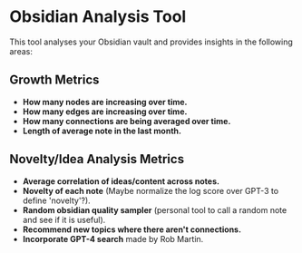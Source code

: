# Obsidian Analysis Tool

This tool analyses your Obsidian vault and provides insights in the following areas:

## Growth Metrics
- **How many nodes are increasing over time.**
- **How many edges are increasing over time.**
- **How many connections are being averaged over time.**
- **Length of average note in the last month.**

## Novelty/Idea Analysis Metrics
- **Average correlation of ideas/content across notes.**
- **Novelty of each note** (Maybe normalize the log score over GPT-3 to define 'novelty'?).
- **Random obsidian quality sampler** (personal tool to call a random note and see if it is useful).
- **Recommend new topics where there aren't connections.**
- **Incorporate GPT-4 search** made by Rob Martin.
